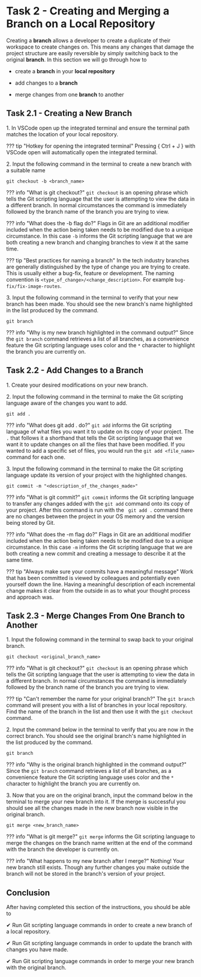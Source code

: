 # Task 2 - Creating and Merging a Branch on a Local Repository

Creating a **branch** allows a developer to create a duplicate of their workspace to create changes on. This means any changes that damage the project structure are easily reversible by simply switching back to the original **branch**. In this section we will go through how to

* create a **branch** in your **local repository**

* add changes to a **branch**

* merge changes from one **branch** to another

## Task 2.1 - Creating a New Branch

1\. In VSCode open up the integrated terminal and ensure the terminal path matches the location of your local repository.

??? tip "Hotkey for opening the integrated terminal"
    Pressing { Ctrl + J } with VSCode open will automatically open the integrated terminal.

2\. Input the following command in the terminal to create a new branch with a suitable name

```git
git checkout -b <branch_name>
```

??? info "What is git checkout?"
    `git checkout` is an opening phrase which tells the Git scripting language that the user is attempting to view the data in a different branch. In normal circumstances the command is immediately followed by the branch name of the branch you are trying to view.

??? info "What does the -b flag do?"
    Flags in Git are an additional modifier included when the action being taken needs to be modified due to a unique circumstance. In this case `-b` informs the Git scripting language that we are both creating a new branch and changing branches to view it at the same time.

??? tip "Best practices for naming a branch"
    In the tech industry branches are generally distinguished by the type of change you are trying to create. This is usually either a bug-fix, feature or development. The naming convention is `<type_of_change>/<change_description>`. For example `bug-fix/fix-image-routes`.

3\. Input the following command in the terminal to verify that your new branch has been made. You should see the new branch's name highlighted in the list produced by the command.

```git
git branch
```

??? info "Why is my new branch highlighted in the command output?"
    Since the `git branch` command retrieves a list of all branches, as a convenience feature the Git scripting language uses color and the `*` character to highlight the branch you are currently on.

## Task 2.2 - Add Changes to a Branch

1\. Create your desired modifications on your new branch.

2\. Input the following command in the terminal to make the Git scripting language aware of the changes you want to add.

```git
git add .
```

??? info "What does git add . do?"
    `git add` informs the Git scripting language of what files you want it to update on its copy of your project. The `.` that follows it a shorthand that tells the Git scripting language that we want it to update changes on all the files that have been modified. If you wanted to add a specific set of files, you would run the `git add <file_name>` command for each one.

3\. Input the following command in the terminal to make the Git scripting language update its version of your project with the highlighted changes.

```git
git commit -m "<description_of_the_changes_made>"
```

??? info "What is git commit?"
    `git commit` informs the Git scripting language to transfer any changes added with the `git add` command onto its copy of your project. After this command is run with the ` git add .` command there are no changes between the project in your OS memory and the version being stored by Git.

??? info "What does the -m flag do?"
    Flags in Git are an additional modifier included when the action being taken needs to be modified due to a unique circumstance. In this case `-m` informs the Git scripting language that we are both creating a new commit and creating a message to describe it at the same time.

??? tip "Always make sure your commits have a meaningful message"
    Work that has been committed is viewed by colleagues and potentially even yourself down the line. Having a meaningful description of each incremental change makes it clear from the outside in as to what your thought process and approach was.

## Task 2.3 - Merge Changes From One Branch to Another

1\. Input the following command in the terminal to swap back to your original branch.

```git
git checkout <original_branch_name>
```

??? info "What is git checkout?"
    `git checkout` is an opening phrase which tells the Git scripting language that the user is attempting to view the data in a different branch. In normal circumstances the command is immediately followed by the branch name of the branch you are trying to view.

??? tip "Can't remember the name for your original branch?"
    The `git branch` command will present you with a list of branches in your local repository. Find the name of the branch in the list and then use it with the `git checkout` command.

2\. Input the command below in the terminal to verify that you are now in the correct branch. You should see the original branch's name highlighted in the list produced by the command.

```git
git branch
```

??? info "Why is the original branch highlighted in the command output?"
    Since the `git branch` command retrieves a list of all branches, as a convenience feature the Git scripting language uses color and the `*` character to highlight the branch you are currently on.

3\. Now that you are on the original branch, input the command below in the terminal to merge your new branch into it. If the merge is successful you should see all the changes made in the new branch now visible in the original branch.

```git
git merge <new_branch_name>
```

??? info "What is git merge?"
    `git merge` informs the Git scripting language to merge the changes on the branch name written at the end of the command with the branch the developer is currently on.

??? info "What happens to my new branch after I merge?"
    Nothing! Your new branch still exists. Though any further changes you make outside the branch will not be stored in the branch's version of your project.

## Conclusion

After having completed this section of the instructions, you should be able to

&#10004; Run Git scripting language commands in order to create a new branch of a local repository.

&#10004; Run Git scripting language commands in order to update the branch with changes you have made.

&#10004; Run Git scripting language commands in order to merge your new branch with the original branch.
